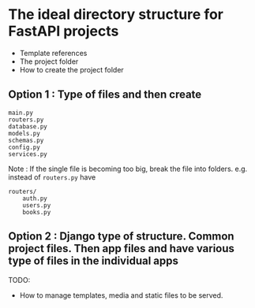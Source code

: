 # The ideal directory structure for FastAPI projects

* Template references
* The project folder 
* How to create the project folder 


## Option 1 : Type of files and then create 


```
main.py
routers.py 
database.py
models.py 
schemas.py
config.py
services.py
```

Note : 
If the single file is becoming too big, break the file into folders.
e.g. instead of 
`routers.py`
have 
```
routers/
	auth.py 
	users.py 
	books.py
```

## Option 2 : Django type of structure. Common project files. Then app files and have various type of files in the individual apps


TODO: 
* How to manage templates, media and static files to be served. 
